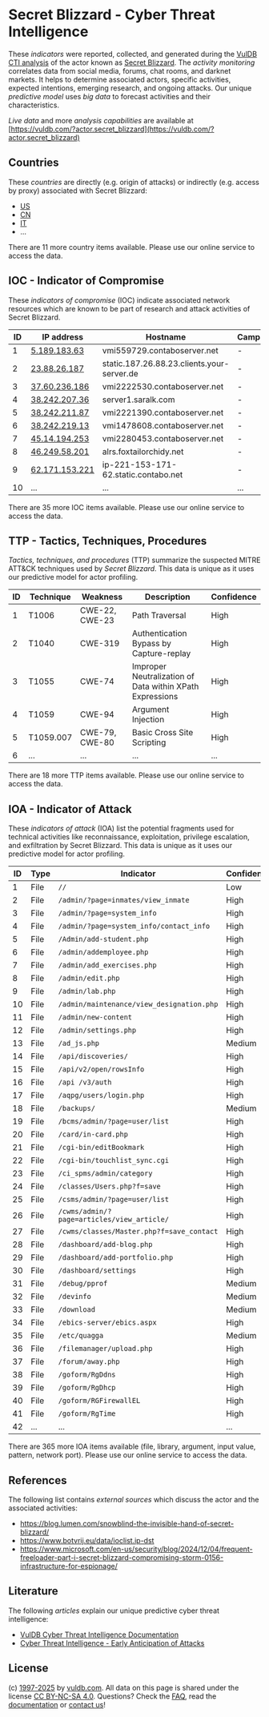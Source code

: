 # Secret Blizzard - Cyber Threat Intelligence

These _indicators_ were reported, collected, and generated during the [VulDB CTI analysis](https://vuldb.com/?kb.cti) of the actor known as [Secret Blizzard](https://vuldb.com/?actor.secret_blizzard). The _activity monitoring_ correlates data from social media, forums, chat rooms, and darknet markets. It helps to determine associated actors, specific activities, expected intentions, emerging research, and ongoing attacks. Our unique _predictive model_ uses _big data_ to forecast activities and their characteristics.

_Live data_ and more _analysis capabilities_ are available at [https://vuldb.com/?actor.secret_blizzard](https://vuldb.com/?actor.secret_blizzard)

## Countries

These _countries_ are directly (e.g. origin of attacks) or indirectly (e.g. access by proxy) associated with Secret Blizzard:

* [US](https://vuldb.com/?country.us)
* [CN](https://vuldb.com/?country.cn)
* [IT](https://vuldb.com/?country.it)
* ...

There are 11 more country items available. Please use our online service to access the data.

## IOC - Indicator of Compromise

These _indicators of compromise_ (IOC) indicate associated network resources which are known to be part of research and attack activities of Secret Blizzard.

ID | IP address | Hostname | Campaign | Confidence
-- | ---------- | -------- | -------- | ----------
1 | [5.189.183.63](https://vuldb.com/?ip.5.189.183.63) | vmi559729.contaboserver.net | - | High
2 | [23.88.26.187](https://vuldb.com/?ip.23.88.26.187) | static.187.26.88.23.clients.your-server.de | - | High
3 | [37.60.236.186](https://vuldb.com/?ip.37.60.236.186) | vmi2222530.contaboserver.net | - | High
4 | [38.242.207.36](https://vuldb.com/?ip.38.242.207.36) | server1.saralk.com | - | High
5 | [38.242.211.87](https://vuldb.com/?ip.38.242.211.87) | vmi2221390.contaboserver.net | - | High
6 | [38.242.219.13](https://vuldb.com/?ip.38.242.219.13) | vmi1478608.contaboserver.net | - | High
7 | [45.14.194.253](https://vuldb.com/?ip.45.14.194.253) | vmi2280453.contaboserver.net | - | High
8 | [46.249.58.201](https://vuldb.com/?ip.46.249.58.201) | alrs.foxtailorchidy.net | - | High
9 | [62.171.153.221](https://vuldb.com/?ip.62.171.153.221) | ip-221-153-171-62.static.contabo.net | - | High
10 | ... | ... | ... | ...

There are 35 more IOC items available. Please use our online service to access the data.

## TTP - Tactics, Techniques, Procedures

_Tactics, techniques, and procedures_ (TTP) summarize the suspected MITRE ATT&CK techniques used by _Secret Blizzard_. This data is unique as it uses our predictive model for actor profiling.

ID | Technique | Weakness | Description | Confidence
-- | --------- | -------- | ----------- | ----------
1 | T1006 | CWE-22, CWE-23 | Path Traversal | High
2 | T1040 | CWE-319 | Authentication Bypass by Capture-replay | High
3 | T1055 | CWE-74 | Improper Neutralization of Data within XPath Expressions | High
4 | T1059 | CWE-94 | Argument Injection | High
5 | T1059.007 | CWE-79, CWE-80 | Basic Cross Site Scripting | High
6 | ... | ... | ... | ...

There are 18 more TTP items available. Please use our online service to access the data.

## IOA - Indicator of Attack

These _indicators of attack_ (IOA) list the potential fragments used for technical activities like reconnaissance, exploitation, privilege escalation, and exfiltration by Secret Blizzard. This data is unique as it uses our predictive model for actor profiling.

ID | Type | Indicator | Confidence
-- | ---- | --------- | ----------
1 | File | `//` | Low
2 | File | `/admin/?page=inmates/view_inmate` | High
3 | File | `/admin/?page=system_info` | High
4 | File | `/admin/?page=system_info/contact_info` | High
5 | File | `/Admin/add-student.php` | High
6 | File | `/admin/addemployee.php` | High
7 | File | `/admin/add_exercises.php` | High
8 | File | `/admin/edit.php` | High
9 | File | `/admin/lab.php` | High
10 | File | `/admin/maintenance/view_designation.php` | High
11 | File | `/admin/new-content` | High
12 | File | `/admin/settings.php` | High
13 | File | `/ad_js.php` | Medium
14 | File | `/api/discoveries/` | High
15 | File | `/api/v2/open/rowsInfo` | High
16 | File | `/api /v3/auth` | High
17 | File | `/aqpg/users/login.php` | High
18 | File | `/backups/` | Medium
19 | File | `/bcms/admin/?page=user/list` | High
20 | File | `/card/in-card.php` | High
21 | File | `/cgi-bin/editBookmark` | High
22 | File | `/cgi-bin/touchlist_sync.cgi` | High
23 | File | `/ci_spms/admin/category` | High
24 | File | `/classes/Users.php?f=save` | High
25 | File | `/csms/admin/?page=user/list` | High
26 | File | `/cwms/admin/?page=articles/view_article/` | High
27 | File | `/cwms/classes/Master.php?f=save_contact` | High
28 | File | `/dashboard/add-blog.php` | High
29 | File | `/dashboard/add-portfolio.php` | High
30 | File | `/dashboard/settings` | High
31 | File | `/debug/pprof` | Medium
32 | File | `/devinfo` | Medium
33 | File | `/download` | Medium
34 | File | `/ebics-server/ebics.aspx` | High
35 | File | `/etc/quagga` | Medium
36 | File | `/filemanager/upload.php` | High
37 | File | `/forum/away.php` | High
38 | File | `/goform/RgDdns` | High
39 | File | `/goform/RgDhcp` | High
40 | File | `/goform/RGFirewallEL` | High
41 | File | `/goform/RgTime` | High
42 | ... | ... | ...

There are 365 more IOA items available (file, library, argument, input value, pattern, network port). Please use our online service to access the data.

## References

The following list contains _external sources_ which discuss the actor and the associated activities:

* https://blog.lumen.com/snowblind-the-invisible-hand-of-secret-blizzard/
* https://www.botvrij.eu/data/ioclist.ip-dst
* https://www.microsoft.com/en-us/security/blog/2024/12/04/frequent-freeloader-part-i-secret-blizzard-compromising-storm-0156-infrastructure-for-espionage/

## Literature

The following _articles_ explain our unique predictive cyber threat intelligence:

* [VulDB Cyber Threat Intelligence Documentation](https://vuldb.com/?kb.cti)
* [Cyber Threat Intelligence - Early Anticipation of Attacks](https://www.scip.ch/en/?labs.20201022)

## License

(c) [1997-2025](https://vuldb.com/?kb.changelog) by [vuldb.com](https://vuldb.com/?kb.about). All data on this page is shared under the license [CC BY-NC-SA 4.0](https://creativecommons.org/licenses/by-nc-sa/4.0/). Questions? Check the [FAQ](https://vuldb.com/?kb.faq), read the [documentation](https://vuldb.com/?kb) or [contact us](https://vuldb.com/?contact)!
